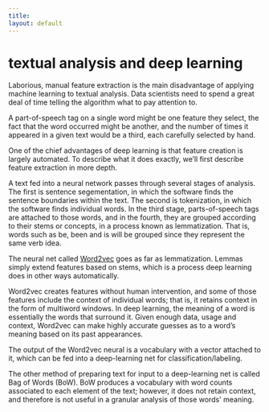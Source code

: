 ```yaml
---
title: 
layout: default
---
```


# textual analysis and deep learning

Laborious, manual feature extraction is the main disadvantage of applying machine learning to textual analysis. Data scientists need to spend a great deal of time telling the algorithm what to pay attention to. 

A part-of-speech tag on a single word might be one feature they select, the fact that the word occurred might be another, and the number of times it appeared in a given text would be a third, each carefully selected by hand. 

One of the chief advantages of deep learning is that feature creation is largely automated. To describe what it does exactly, we’ll first describe feature extraction in more depth.

A text fed into a neural network passes through several stages of analysis. The first is sentence segementation, in which the software finds the sentence boundaries within the text. The second is tokenization, in which the software finds individual words. In the third stage, parts-of-speech tags are attached to those words, and in the fourth, they are grouped according to their stems or concepts, in a process known as lemmatization. That is, words such as be, been and is will be grouped since they represent the same verb idea.

The neural net called [Word2vec](../word2vec.html) goes as far as lemmatization. Lemmas simply extend features based on stems, which is a process deep learning does in other ways automatically.

Word2vec creates features without human intervention, and some of those features include the context of individual words; that is, it retains context in the form of multiword windows. In deep learning, the meaning of a word is essentially the words that surround it. Given enough data, usage and context, Word2vec can make highly accurate guesses as to a word’s meaning based on its past appearances. 

The output of the Word2vec neural is a vocabulary with a vector attached to it, which can be fed into a deep-learning net for classification/labeling. 

The other method of preparing text for input to a deep-learning net is called Bag of Words (BoW). BoW produces a vocabulary with word counts associated to each element of the text; however, it does not retain context, and therefore is not useful in a granular analysis of those words' meaning. 